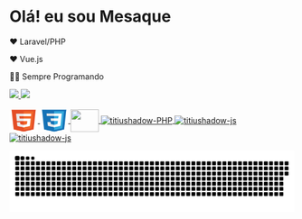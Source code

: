 # Olá! eu sou Mesaque
❤️ Laravel/PHP

❤️ Vue.js

👨‍💻  Sempre Programando


<a href="https://github.com/titiushadow">
<img height="180em" src="https://github-readme-stats.vercel.app/api?username=titiushadow&show_icons=true&theme=dark&include_all_commits=true&count_private=true"/>
<img height="180em" src="https://github-readme-stats.vercel.app/api/top-langs/?username=titiushadow&layout=compact&langs_count=7&theme=dark"/>
<div style="display: inline_block">
<br>
<img align="center" alt="titiushadow-HTML" height="40" width="50" src="https://raw.githubusercontent.com/devicons/devicon/master/icons/html5/html5-original.svg">
<img align="center" alt="titiushadow-CSS" height="40" width="50" src="https://raw.githubusercontent.com/devicons/devicon/master/icons/css3/css3-original.svg">
<img align="center" alt"titiushadow-Laravel" height="40" width="50" src="https://cdn.jsdelivr.net/gh/devicons/devicon/icons/laravel/laravel-plain.svg" />
<img align="center" alt="titiushadow-PHP" height="40" width="50" src="https://cdn.jsdelivr.net/gh/devicons/devicon/icons/php/php-original.svg"/>
<img align="center" alt="titiushadow-js" height="40" width="50" src="https://cdn.jsdelivr.net/gh/devicons/devicon/icons/javascript/javascript-original.svg" />
<img align="center" alt="titiushadow-js" height="40" width="50" src="https://cdn.jsdelivr.net/gh/devicons/devicon/icons/vuejs/vuejs-original.svg"/>

  
  
  ![Snake animation](https://github.com/titiushadow/titiushadow/blob/output/github-contribution-grid-snake.svg)  
</div>
  



